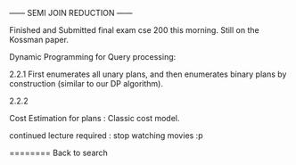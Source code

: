 ——
SEMI JOIN REDUCTION
——

Finished and Submitted final exam cse 200 this morning. Still on the Kossman paper.

Dynamic Programming for Query processing:

2.2.1
First enumerates all unary plans, and then enumerates binary plans by construction (similar to our DP algorithm).


2.2.2

Cost Estimation for plans : Classic cost model. 


continued lecture required : stop watching movies :p


========
Back to search
